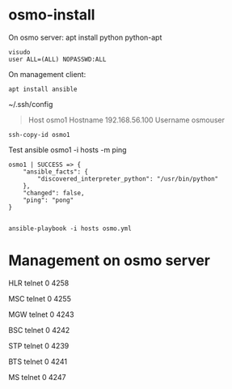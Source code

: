 # osmo-install

On osmo server:
    apt install python python-apt

    visudo
    user ALL=(ALL) NOPASSWD:ALL


On management client:

    apt install ansible

~/.ssh/config
>Host osmo1
>    Hostname 192.168.56.100
>    Username osmouser

    ssh-copy-id osmo1


Test
    ansible osmo1 -i hosts -m ping


    osmo1 | SUCCESS => {
        "ansible_facts": {
            "discovered_interpreter_python": "/usr/bin/python"
        },
        "changed": false,
        "ping": "pong"
    }


    ansible-playbook -i hosts osmo.yml


# Management on osmo server

HLR
    telnet 0  4258

MSC
    telnet 0 4255

MGW
    telnet 0 4243

BSC
    telnet 0 4242

STP
    telnet 0 4239

BTS
    telnet 0 4241

MS
    telnet 0 4247